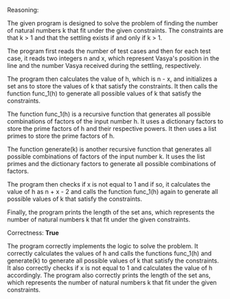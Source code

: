 Reasoning:

The given program is designed to solve the problem of finding the number of natural numbers k that fit under the given constraints. The constraints are that k > 1 and that the settling exists if and only if k > 1.

The program first reads the number of test cases and then for each test case, it reads two integers n and x, which represent Vasya's position in the line and the number Vasya received during the settling, respectively.

The program then calculates the value of h, which is n - x, and initializes a set ans to store the values of k that satisfy the constraints. It then calls the function func_1(h) to generate all possible values of k that satisfy the constraints.

The function func_1(h) is a recursive function that generates all possible combinations of factors of the input number h. It uses a dictionary factors to store the prime factors of h and their respective powers. It then uses a list primes to store the prime factors of h.

The function generate(k) is another recursive function that generates all possible combinations of factors of the input number k. It uses the list primes and the dictionary factors to generate all possible combinations of factors.

The program then checks if x is not equal to 1 and if so, it calculates the value of h as n + x - 2 and calls the function func_1(h) again to generate all possible values of k that satisfy the constraints.

Finally, the program prints the length of the set ans, which represents the number of natural numbers k that fit under the given constraints.

Correctness: **True**

The program correctly implements the logic to solve the problem. It correctly calculates the values of h and calls the functions func_1(h) and generate(k) to generate all possible values of k that satisfy the constraints. It also correctly checks if x is not equal to 1 and calculates the value of h accordingly. The program also correctly prints the length of the set ans, which represents the number of natural numbers k that fit under the given constraints.